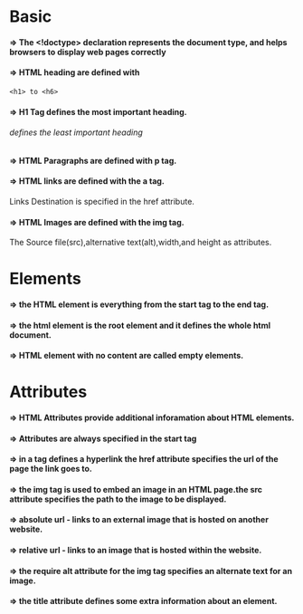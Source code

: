 # Basic

#### => The <!doctype> declaration represents the document type, and helps browsers to display web pages correctly

#### => HTML heading are defined with

```
<h1> to <h6>
```

#### => H1 Tag defines the most important heading.<h6> defines the least important heading

#### => HTML Paragraphs are defined with p tag.

#### => HTML links are defined with the a tag.

Links Destination is specified in the href attribute.

#### => HTML Images are defined with the img tag.

The Source file(src),alternative text(alt),width,and height as attributes.

# Elements

#### => the HTML element is everything from the start tag to the end tag.

#### => the html element is the root element and it defines the whole html document.

#### => HTML element with no content are called empty elements.

# Attributes

#### => HTML Attributes provide additional  inforamation about HTML elements.

#### => Attributes are always specified in the start tag

#### => in a tag defines a hyperlink the href attribute specifies the url of the page the link goes to.

#### => the img tag is used to embed an image in an HTML page.the src attribute specifies the path to the image to be displayed.

#### => absolute url - links to an external image that is hosted on another website.

#### => relative url - links to an image that is hosted within the website.

#### => the require alt attribute for the img tag specifies an alternate text for an image.

#### => the title attribute defines some extra information about an element.